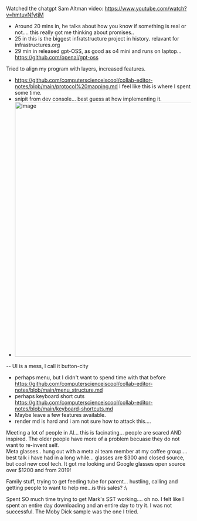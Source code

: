 Watched the chatgpt Sam Altman video:  https://www.youtube.com/watch?v=hmtuvNfytjM
- Around 20 mins in, he talks about how you know if something is real or not.... this really got me thinking about promises.. 
- 25 in this is the biggest infratstructure project in history. relavant for infrastructures.org
- 29 min in released gpt-OSS, as good as o4 mini and runs on laptop...  https://github.com/openai/gpt-oss


Tried to align my program with layers, increased features.  
- https://github.com/computerscienceiscool/collab-editor-notes/blob/main/protocol%20mapping.md  I feel like this is where I spent some time.
- snipit from dev console... best guess at how implementing it.
- <img width="776" height="693" alt="image" src="https://github.com/user-attachments/assets/01f04bdf-dadc-4bef-9191-2c9542453d53" />



--
UI is a mess, I call it button-city
- perhaps menu, but I didn't want to spend time with that before  https://github.com/computerscienceiscool/collab-editor-notes/blob/main/menu_structure.md 
- perhaps keyboard short cuts https://github.com/computerscienceiscool/collab-editor-notes/blob/main/keyboard-shortcuts.md 
- Maybe leave a few features available.
- render md is hard and i am not sure how to attack this.... 

Meeting a lot of people in AI... this is facinating... people are scared AND inspired.  The older people have more of a problem becuase they do not want to re-invent self.  
Meta glasses.. hung out with a meta ai team member at my coffee group.... best talk i have had in a long while... glasses are $300 and closed source, but cool new cool tech.  It got me looking and Google glasses open source over $1200 and from 2019!  

Family stuff, trying to get feeding tube for parent...  hustling, calling and getting people to want to help me...is this sales?  :\  

Spent SO much time trying to get Mark's SST working.... oh no.  I felt like  I spent an entire day downloading and an entire day to try it.  I was not successful.  The Moby Dick sample was the one I tried.
